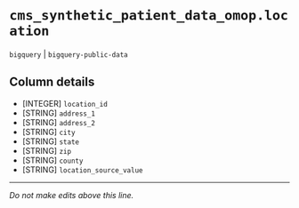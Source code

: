 # `cms_synthetic_patient_data_omop.location`
`bigquery` | `bigquery-public-data`

## Column details
* [INTEGER]   `location_id`
* [STRING]    `address_1`
* [STRING]    `address_2`
* [STRING]    `city`
* [STRING]    `state`
* [STRING]    `zip`
* [STRING]    `county`
* [STRING]    `location_source_value`

-------------------------------------------------------------------------------
*Do not make edits above this line.*
